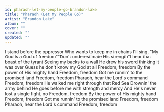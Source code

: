 ```yaml
---
id: pharaoh-let-my-people-go-brandon-lake
title: "Pharaoh (Let My People Go)"
artist: "Brandon Lake"
album: ""
cover: ""
created: ""
updated: ""
---
```


I stand before the oppressor
Who wants to keep me in chains
I'll sing, "My God is a God of freedom""Don't underestimate His strength"I hear that boast of the tyrant
Seeing my backs to a wall
He drew his sword thinking it was over
Guess he don't know my God at all
Freedom, freedom
By the power of His mighty hand
Freedom, freedom
Got me runnin' to the promised land
Freedom, freedom
Pharaoh, hear the Lord's command
Freedom, freedom
He walked me right through that Red Sea
Drownin' the army behind
He goes before me with strength and mercy
And He's never lost a single fight, no
Freedom, freedom
By the power of His mighty hand
Freedom, freedom
Got me runnin' to the promised land
Freedom, freedom
Pharaoh, hear the Lord's command
Freedom, freedom
